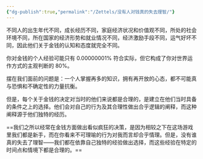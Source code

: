 ```yaml
---
{"dg-publish":true,"permalink":"/Zettels/没有人对钱真的失去理智/"}
---
```



不同人的出生年代不同，成长经历不同，家庭经济状况和价值观不同，所处的社会环境不同，所在国家的经济形势和就业情况不同，经济激励手段不同，运气好坏不同，因此他们关于金钱的认知和态度就完全不同。

你对金钱的个人经验可能只有 0.00000001% 符合实际，但它构成了你对世界运作方式的主观判断的 80%。

摆在我们面前的问题是：一个人掌握再多的知识，拥有再开放的心态，都不可能真与恐惧和不确定性的力量抗衡。

但是，每个关于金钱的决定对当时的他们来说都是合理的，是建立在他们当时具备的条件之上的选择。他们会对自己的行为及其合理性做出合乎逻辑的阐释，而这种阐释源于他们独特的经历。

==我们之所以经常在金钱方面做出看似疯狂的决策，是因为相较之下在这场游戏里我们都是新手，而在你看来不可理喻的行为对我而言却合乎情理。但是，没有谁真的失去了理智——我们都在依靠自己独特的经验做出选择，而这些经验在特定的时间点和情境下都是合理的。==
